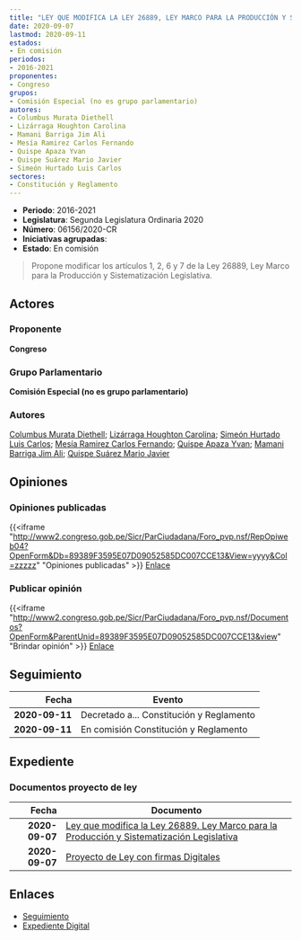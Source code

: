 ```yaml
---
title: "LEY QUE MODIFICA LA LEY 26889, LEY MARCO PARA LA PRODUCCIÓN Y SISTEMATIZACIÓN LEGISLATIVA"
date: 2020-09-07
lastmod: 2020-09-11
estados:
- En comisión
periodos:
- 2016-2021
proponentes:
- Congreso
grupos:
- Comisión Especial (no es grupo parlamentario)
autores:
- Columbus Murata Diethell
- Lizárraga Houghton Carolina
- Mamani Barriga Jim Ali
- Mesía Ramirez Carlos Fernando
- Quispe Apaza Yvan
- Quispe Suárez Mario Javier
- Simeón Hurtado Luis Carlos
sectores:
- Constitución y Reglamento
---
```

- **Periodo**: 2016-2021
- **Legislatura**: Segunda Legislatura Ordinaria 2020
- **Número**: 06156/2020-CR
- **Iniciativas agrupadas**: 
- **Estado**: En comisión

> Propone modificar los artículos 1, 2, 6 y 7 de la Ley 26889, Ley Marco para la Producción y Sistematización Legislativa.


## Actores

### Proponente

**Congreso**

### Grupo Parlamentario

**Comisión Especial (no es grupo parlamentario)**

### Autores

[Columbus Murata Diethell](mailto:mailto:dcolumbus@congreso.gob.pe); [Lizárraga Houghton Carolina](mailto:mailto:clizarraga@congreso.gob.pe); [Simeón Hurtado Luis Carlos](mailto:mailto:lsimeon@congreso.gob.pe); [Mesía Ramirez Carlos Fernando](mailto:mailto:cmesia@congreso.gob.pe); [Quispe Apaza Yvan](mailto:mailto:mquispes@congreso.gob.pe); [Mamani Barriga Jim Ali](mailto:mailto:jmamani@congreso.gob.pe); [Quispe Suárez Mario Javier](mailto:mailto:yquispe@congreso.gob.pe)

## Opiniones

### Opiniones publicadas

{{<iframe "http://www2.congreso.gob.pe/Sicr/ParCiudadana/Foro_pvp.nsf/RepOpiweb04?OpenForm&Db=89389F3595E07D09052585DC007CCE13&View=yyyy&Col=zzzzz" "Opiniones publicadas" >}}
[Enlace](http://www2.congreso.gob.pe/Sicr/ParCiudadana/Foro_pvp.nsf/RepOpiweb04?OpenForm&Db=89389F3595E07D09052585DC007CCE13&View=yyyy&Col=zzzzz)

### Publicar opinión

{{<iframe "http://www2.congreso.gob.pe/Sicr/ParCiudadana/Foro_pvp.nsf/Documentos?OpenForm&ParentUnid=89389F3595E07D09052585DC007CCE13&view" "Brindar opinión" >}}
[Enlace](http://www2.congreso.gob.pe/Sicr/ParCiudadana/Foro_pvp.nsf/Documentos?OpenForm&ParentUnid=89389F3595E07D09052585DC007CCE13&view)


## Seguimiento

| Fecha | Evento |
|------:|--------|
| **2020-09-11** | Decretado a... Constitución y Reglamento |
| **2020-09-11** | En comisión Constitución y Reglamento |

## Expediente

### Documentos proyecto de ley

| Fecha | Documento |
|------:|-----------|
| **2020-09-07** | [Ley que modifica la Ley 26889. Ley Marco para la Producción y Sistematización Legislativa](http://www.leyes.congreso.gob.pe/Documentos/2016_2021/Proyectos_de_Ley_y_de_Resoluciones_Legislativas/PL06156-20200907.pdf) |
| **2020-09-07** | [Proyecto de Ley con firmas Digitales](http://www.leyes.congreso.gob.pe/Documentos/2016_2021/Proyectos_de_Ley_y_de_Resoluciones_Legislativas/Proyectos_Firmas_digitales/PL06156.pdf) |

## Enlaces

- [Seguimiento](http://www2.congreso.gob.pe/Sicr/TraDocEstProc/CLProLey2016.nsf/f7fff46988ca05b1052578e100829cc7/ba703870495b86a2052585dd000a1c72?OpenDocument)
- [Expediente Digital](http://www2.congreso.gob.pe/Sicr/TraDocEstProc/Expvirt_2011.nsf/visbusqptramdoc1621/06156?opendocument)

